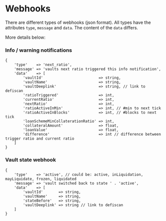 # Webhooks

There are different types of webhooks (json format). All types have the attributes
`type`, `message` and `data`. The content of the `data` differs.

More details below:

### Info / warning notifications

```
{
    'type'    => 'next_ratio',
    'message' => 'vaults next ratio triggered this info notification',
    'data'    => [
        'vaultId'                         => string,
        'vaultName'                       => string,
        'vaultDeeplink'                   => string, // link to defiscan
        'ratioTriggered'                  => int,
        'currentRatio'                    => int,
        'nextRatio'                       => int,
        'ratioActiveInMin'                => int, // #min to next tick
        'ratioActiveInBlocks'             => int, // #blocks to next tick
        'loanSchemeMinCollaterationRatio' => int,
        'collateralAmount'                => float,
        'loanValue'                       => float,
        'difference'                      => int // difference between trigger ratio and current ratio
    ]
}
```

### Vault state webhook

```
{
    'type'    => 'active', // could be: active, inLiquidation, mayLiquidate, frozen, liquidated
    'message' => 'vault switched back to state ' . 'active',
    'data'    => [
        'vaultId'       => string,
        'vaultName'     => string,
        'stateBefore'   => string,
        'vaultDeeplink' => string // link to defiscan
    ]
}
```
